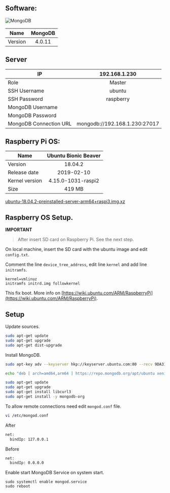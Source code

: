 ## Software:

![MongoDB](https://cdn.iconscout.com/icon/free/png-128/mongodb-226029.png)

| Name           | MongoDB |
| -------------- |:-------:|
| Version        | 4.0.11  |

## Server

| IP                     | 192.168.1.230                 |
| ---------------------- |:-----------------------------:|
| Role                   | Master                        |
| SSH Username           | ubuntu                        |
| SSH Password           | raspberry                     |
| MongoDB Username       |                               |
| MongoDB Password       |                               |
| MongoDB Connection URL | mongodb://192.168.1.230:27017 |

## Raspberry Pi OS:

| Name           | Ubuntu Bionic Beaver |
| -------------- |:--------------------:|
| Version        | 18.04.2              |
| Release date   | 2019-02-10           |
| Kernel version | 4.15.0-1031-raspi2   |
| Size           | 419 MB               |

[ubuntu-18.04.2-preinstalled-server-arm64+raspi3.img.xz](http://cdimage.ubuntu.com/ubuntu/releases/bionic/release/ubuntu-18.04.2-preinstalled-server-arm64+raspi3.img.xz)

## Raspberry OS Setup.

**IMPORTANT**

> After insert SD card on Raspberry Pi. See the next step.

On local machine, insert the SD card with the ubuntu image and edit `config.txt`.

Comment the line `device_tree_address`, edit line `kernel` and add line `initramfs`.

```
kernel=vmlinuz
initramfs initrd.img followkernel
```

This fix boot. More info on [https://wiki.ubuntu.com/ARM/RaspberryPi](https://wiki.ubuntu.com/ARM/RaspberryPi).

## Setup

Update sources.

```bash
sudo apt-get update
sudo apt-get upgrade
sudo apt-get dist-upgrade
```

Install MongoDB.

```bash
sudo apt-key adv --keyserver hkp://keyserver.ubuntu.com:80 --recv 9DA31620334BD75D9DCB49F368818C72E52529D4

echo "deb [ arch=amd64,arm64 ] https://repo.mongodb.org/apt/ubuntu xenial/mongodb-org/4.0 multiverse" | sudo tee /etc/apt/sources.list.d/mongodb-org-4.0.list

sudo apt-get update
sudo apt-get upgrade
sudo apt-get install libcurl3
sudo apt-get install -y mongodb-org
```

To allow remote connections need edit `mongod.conf` file.

```bash
vi /etc/mongod.conf
```

After

```bash
net:
  bindIp: 127.0.0.1
```

Before

```bash
net:
  bindIp: 0.0.0.0
```

Enable start MongoDB Service on system start.

```
sudo systemctl enable mongod.service
sudo reboot
```
